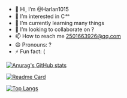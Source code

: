 - 👋 Hi, I’m @Harlan1015
- 👀 I’m interested in C艹
- 🌱 I’m currently learning many things
- 💞️ I’m looking to collaborate on ?
- 📫 How to reach me 2501663926@qq.com
- 😄 Pronouns: ?
- ⚡ Fun fact: (

[![Anurag's GitHub stats](https://github-readme-stats.vercel.app/api?username=Harlan1015&show_icons=true&theme=radical)](https://github.com/anuraghazra/github-readme-stats)

[![Readme Card](https://github-readme-stats.vercel.app/api/pin/?username=Harlan1015&repo=Harlan1015.github.io)](https://github.com/anuraghazra/github-readme-stats)

[![Top Langs](https://github-readme-stats.vercel.app/api/top-langs/?username=anuraghazra&layout=compact)](https://github.com/anuraghazra/github-readme-stats)



<!---
Harlan1015/Harlan1015 is a ✨ special ✨ repository because its `README.md` (this file) appears on your GitHub profile.
You can click the Preview link to take a look at your changes.
--->
